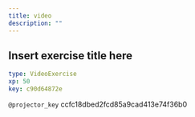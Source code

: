 ```yaml
---
title: video
description: ""
---
```


## Insert exercise title here

```yaml
type: VideoExercise 
xp: 50 
key: c90d64872e   
```

`@projector_key`
ccfc18dbed2fcd85a9cad413e74f36b0
